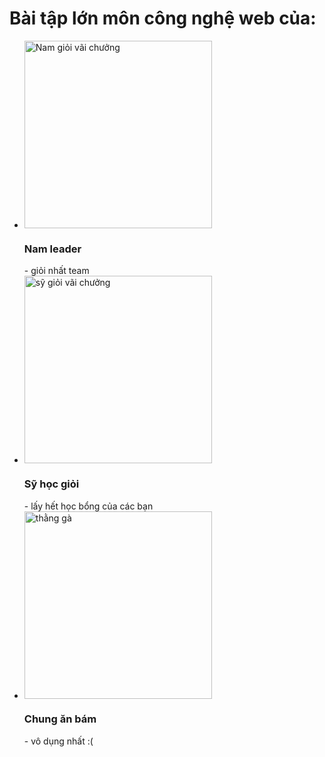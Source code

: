 # Bài tập lớn môn công nghệ web của:
<ul>
  <li><img src="https://user-images.githubusercontent.com/15797477/51902500-bb1ced80-23ec-11e9-86a6-3edd68ad2f36.jpg"
           alt="Nam giỏi vãi chưởng" style="max-width:100%;width: 300px;">
<h3>Nam leader</h3> - giỏi nhất team
</li>
  <li><img src="https://user-images.githubusercontent.com/15797477/51902497-ba845700-23ec-11e9-8bf0-c3c4ccba1149.jpg" 
           alt="sỹ giỏi vãi chưởng" style="max-width:100%;width: 300px;">
<h3>Sỹ học giỏi</h3> - lấy hết học bổng của các bạn
</li>
  <li><img src="https://user-images.githubusercontent.com/15797477/51902499-bb1ced80-23ec-11e9-9816-92926293584b.jpg" 
           alt="thằng gà" style="max-width:100%;width: 300px;">
<h3>Chung ăn bám</h3> - vô dụng nhất :(
</li>
</ul>
